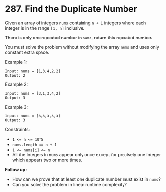 # 287. Find the Duplicate Number

Given an array of integers `nums` containing `n + 1` integers where each integer is in the range `[1, n]` inclusive.

There is only one repeated number in `nums`, return this repeated number.

You must solve the problem without modifying the array `nums` and uses only constant extra space.

Example 1:

    Input: nums = [1,3,4,2,2]
    Output: 2

Example 2:

    Input: nums = [3,1,3,4,2]
    Output: 3

Example 3:

    Input: nums = [3,3,3,3,3]
    Output: 3


Constraints:

- `1 <= n <= 10^5`
- `nums.length == n + 1`
- `1 <= nums[i] <= n`
- All the integers in `nums` appear only once except for precisely one integer which appears two or more times.


**Follow up:**

- How can we prove that at least one duplicate number must exist in `nums`?
- Can you solve the problem in linear runtime complexity?